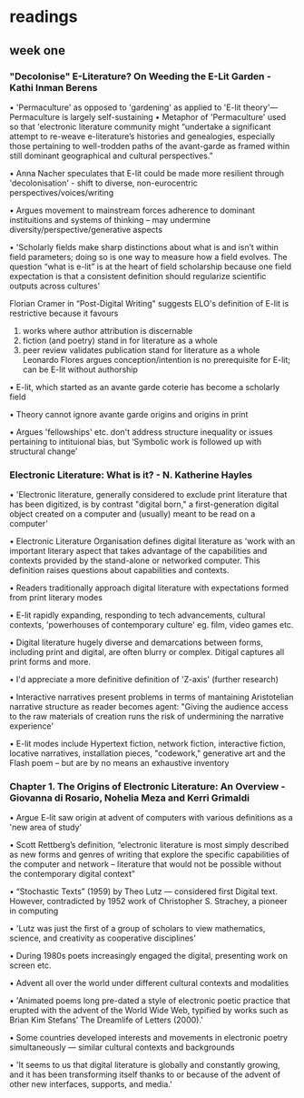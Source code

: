 # readings

## week one

### "Decolonise" E-Literature? On Weeding the E-Lit Garden - Kathi Inman Berens

• 'Permaculture' as opposed to 'gardening' as applied to 'E-lit theory'— Permaculture is largely self-sustaining
• Metaphor of 'Permaculture' used so that 'electronic literature community might “undertake a significant attempt to re-weave e-literature’s histories and genealogies, especially those pertaining to well-trodden paths of the avant-garde as framed within still dominant geographical and cultural perspectives.” 

• Anna Nacher speculates that E-lit could be made more resilient through 'decolonisation' - shift to diverse, non-eurocentric perspectives/voices/writing

• Argues movement to mainstream forces adherence to dominant instituitions and systems of thinking – may undermine diversity/perspective/generative aspects

• 'Scholarly fields make sharp distinctions about what is and isn’t within field parameters; doing so is one way to measure how a field evolves. The question “what is e-lit” is at the heart of field scholarship because one field expectation is that a consistent definition should regularize scientific outputs across cultures'

Florian Cramer in “Post-Digital Writing" suggests ELO's definition of E-lit is restrictive because it favours
1) works where author attribution is discernable
2) fiction (and poetry) stand in for literature as a whole 
3) peer review validates publication stand for literature as a whole
Leonardo Flores argues conception/intention is no prerequisite for E-lit; can be E-lit without authorship

•	E-lit, which started as an avante garde coterie has become a scholarly field

• Theory cannot ignore avante garde origins and origins in print

• Argues 'fellowships' etc. don't address structure inequality or issues pertaining to intituional bias, but ‘Symbolic work is followed up with structural change’

### Electronic Literature: What is it? - N. Katherine Hayles

• 'Electronic literature, generally considered to exclude print literature that has been digitized, is by contrast "digital born," a first-generation digital object created on a computer and (usually) meant to be read on a computer'

• Electronic Literature Organisation defines digital literature as 'work with an important literary aspect that takes advantage of the capabilities and contexts provided by the stand-alone or networked computer. This definition raises questions about capabilities and contexts. 

• Readers traditionally approach digital literature with expectations formed from print literary modes

• E-lit rapidly expanding, responding to tech advancements, cultural contexts, 'powerhouses of contemporary culture' eg. film, video games etc. 

• Digital literature hugely diverse and demarcations between forms, including print and digital, are often blurry or complex. Ditigal captures all print forms and more. 

• I'd appreciate a more definitive definition of 'Z-axis' (further research)

• Interactive narratives present problems in terms of mantaining Aristotelian narrative structure as reader becomes agent: "Giving the audience access to the raw materials of creation runs the risk of undermining the narrative experience'

• E-lit modes include Hypertext fiction, network fiction, interactive fiction, locative narratives, installation pieces, "codework," generative art and the Flash poem – but are by no means an exhaustive inventory 

### Chapter 1. The Origins of Electronic Literature: An Overview - Giovanna di Rosario, Nohelia Meza and Kerri Grimaldi

• Argue E-lit saw origin at advent of computers with various definitions as a 'new area of study'

• Scott Rettberg’s definition, “electronic literature is most simply described as new forms and genres of writing that explore the specific capabilities of the computer and network – literature that would not be possible without the contemporary digital context”

• “Stochastic Texts” (1959) by Theo Lutz — considered first Digital text. However, contradicted by 1952 work of Christopher S. Strachey, a pioneer in computing 

• 'Lutz was just the first of a group of scholars to view mathematics, science, and creativity as cooperative disciplines'

• During 1980s poets increasingly engaged the digital, presenting work on screen etc.  

• Advent all over the world under different cultural contexts and modalities

• 'Animated poems long pre-dated a style of electronic poetic practice that erupted with the advent of the World Wide Web, typified by works such as Brian Kim Stefans’ The Dreamlife of Letters (2000).'

• Some countries developed interests and movements in electronic poetry simultaneously — similar cultural contexts and backgrounds

• 'It seems to us that digital literature is globally and constantly growing, and it has been transforming itself thanks to or because of the advent of other new interfaces, supports, and media.'
